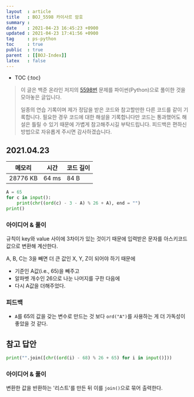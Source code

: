 ```yaml
---
layout  : article
title   : BOJ_5598 카이사르 암호
summary : 
date    : 2021-04-23 16:45:23 +0900
updated : 2021-04-23 17:41:56 +0900
tag     : ps-python
toc     : true
public  : true
parent  : [[BOJ-Index]]
latex   : false
---
```

* TOC
{:toc}

> 이 글은 백준 온라인 저지의 [5598번](https://www.acmicpc.net/problem/5598) 문제를 파이썬(Python)으로 풀이한 것을 모아놓은 글입니다.
>
> 일종의 연습 기록이며 제가 정답을 받은 코드와 참고할만한 다른 코드를 같이 기록합니다. 필요한 경우 코드에 대한 해설을 기록합니다만 코드는 통과했어도 해설은 틀릴 수 있기 때문에 가볍게 참고해주시길 부탁드립니다. 피드백은 편하신 방법으로 자유롭게 주시면 감사하겠습니다.

## 2021.04.23

| 메모리    | 시간  | 코드 길이 |
| --------- | ----- | --------- |
| 28776 KB  | 64 ms | 84 B      |

```python
A = 65
for c in input():
    print(chr((ord(c) - 3 - A) % 26 + A), end = "")
print()
```

### 아이디어 & 풀이

규칙이 key와 value 사이에 3차이가 있는 것이기 때문에 입력받은 문자를 아스키코드 값으로 변환해 계산한다.

A, B, C는 3을 빼면 더 큰 값인 X, Y, Z이 되어야 하기 때문에

* 기준인 A값(i.e., 65)을 빼주고
* 알파벳 개수인 26으로 나눈 나머지를 구한 다음에
* 다시 A값을 더해주었다.

### 피드백

* `A`를 65의 값을 갖는 변수로 만드는 것 보다 `ord("A")`를 사용하는 게 더 가독성이 좋았을 것 같다.

## 참고 답안

```python
print("".join([chr((ord(i) - 68) % 26 + 65) for i in input()]))
```

### 아이디어 & 풀이

변환한 값을 반환하는 '리스트'를 만든 뒤 이를 `join()`으로 묶어 출력한다.
